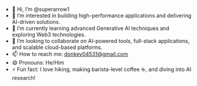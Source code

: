 - 👋 Hi, I’m @superarrow1  
- 👀 I’m interested in building high-performance applications and delivering AI-driven solutions.  
- 🌱 I’m currently learning advanced Generative AI techniques and exploring Web3 technologies.  
- 💞️ I’m looking to collaborate on AI-powered tools, full-stack applications, and scalable cloud-based platforms.  
- 📫 How to reach me: donkey04531@gmail.com
- 😄 Pronouns: He/Him  
- ⚡ Fun fact: I love hiking, making barista-level coffee ☕, and diving into AI research!  

<!---
superarrow1/superarrow1 is a ✨ special ✨ repository because its `README.md` (this file) appears on your GitHub profile.
You can click the Preview link to take a look at your changes.
--->
